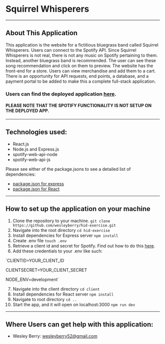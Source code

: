 # Squirrel Whisperers
- - -
## About This Application
This application is the website for a fictitious bluegrass band called Squirrel Whisperers. Users can connect to the Spotify API. Since Squirrel Whisperers is not real, there is not any music on Spotify pertaining to them. Instead, another bluegrass band is recommended. The user can see these song recommendation and click on them to preview.
The website has the front-end for a store. Users can view merchandise and add them to a cart. There is an opportunity for API requests, end points, a database, and a payment portal to be added to make this a complete full-stack application.

### Users can find the deployed application [here](https://pure-brook-92293.herokuapp.com/).
#### PLEASE NOTE THAT THE SPOTIFY FUNCTIONALITY IS NOT SETUP ON THE DEPLOYED APP.
- - -
## Technologies used:
* React.js
* Node.js and Express.js
* spotify-web-api-node
* spotify-web-api-js

Please see either of the package.jsons to see a detailed list of dependencies:
* [package.json for express](/package.json)
* [package.json for React](/client/package.json)

- - -
## How to set up the application on your machine
1. Clone the repository to your machine.
`git clone https://github.com/wesleyberry/hid-exercise.git`
2. Navigate into the root directory
`cd hid-exercise`
3. Install dependencies for Express server
`npm install`
4. Create .env file
`touch .env`
5. Retrieve a client id and secret for Spotify. Find out how to do this [here](https://developer.spotify.com/documentation/web-api/quick-start/).
6. Add these credentials to your .env like such:

`CLIENTID=YOUR_CLIENT_ID

CLIENTSECRET=YOUR_CLIENT_SECRET

NODE_ENV=development`

7. Navigate into the client directory 
`cd client`
8. Install dependencies for React server
`npm install`
9. Navigate to root directory
`cd ..`
10. Start the app, and it will open on localhost:3000
`npm run dev`

- - -
## Where Users can get help with this application:
* Wesley Berry: wesleyberry52@gmail.com


